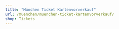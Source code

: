 ```yaml
---
title: "München Ticket Kartenvorverkauf"
url: /muenchen/muenchen-ticket-kartenvorverkauf/
shop: Tickets
---
```

